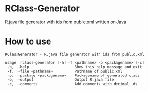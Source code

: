 # RClass-Generator
R.java file generator with ids from public.xml written on Java
# How to use

```
RClassGenerator - R.java file generator with ids from public.xml

usage: rclass-generator [-h] -f <pathname> -p <packagename> [-c]
 -h, --help                     Show this help message and exit
 -f, --file <pathname>          Pathname of public.xml
 -p, --package <packagename>    Packagename of generated class
 -o, --output                   Output R.java file
 -c, --comments                 Add comments with decimal ids
```
